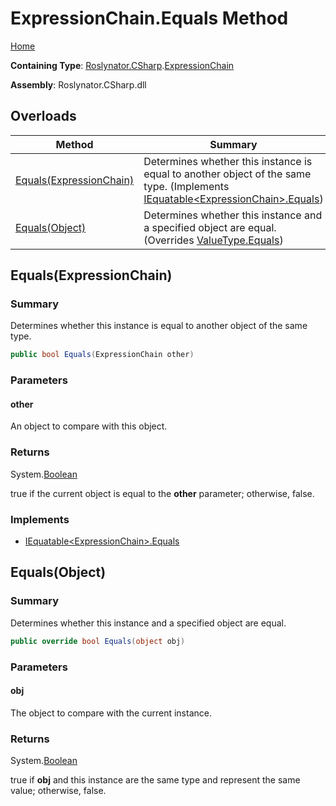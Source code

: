 <a name="_top"></a>

# ExpressionChain\.Equals Method

[Home](../../../../README.md#_top)

**Containing Type**: [Roslynator.CSharp](../../README.md#_top)\.[ExpressionChain](../README.md#_top)

**Assembly**: Roslynator\.CSharp\.dll

## Overloads

| Method | Summary |
| ------ | ------- |
| [Equals(ExpressionChain)](#Roslynator_CSharp_ExpressionChain_Equals_Roslynator_CSharp_ExpressionChain_) | Determines whether this instance is equal to another object of the same type\. \(Implements [IEquatable\<ExpressionChain>.Equals](https://docs.microsoft.com/en-us/dotnet/api/system.iequatable-1.equals)\) |
| [Equals(Object)](#Roslynator_CSharp_ExpressionChain_Equals_System_Object_) | Determines whether this instance and a specified object are equal\. \(Overrides [ValueType.Equals](https://docs.microsoft.com/en-us/dotnet/api/system.valuetype.equals)\) |

## Equals\(ExpressionChain\) <a name="Roslynator_CSharp_ExpressionChain_Equals_Roslynator_CSharp_ExpressionChain_"></a>

### Summary

Determines whether this instance is equal to another object of the same type\.

```csharp
public bool Equals(ExpressionChain other)
```

### Parameters

#### other

An object to compare with this object\.

### Returns

System\.[Boolean](https://docs.microsoft.com/en-us/dotnet/api/system.boolean)

true if the current object is equal to the **other** parameter; otherwise, false\.

### Implements

* [IEquatable\<ExpressionChain>.Equals](https://docs.microsoft.com/en-us/dotnet/api/system.iequatable-1.equals)

## Equals\(Object\) <a name="Roslynator_CSharp_ExpressionChain_Equals_System_Object_"></a>

### Summary

Determines whether this instance and a specified object are equal\.

```csharp
public override bool Equals(object obj)
```

### Parameters

#### obj

The object to compare with the current instance\. 

### Returns

System\.[Boolean](https://docs.microsoft.com/en-us/dotnet/api/system.boolean)

true if **obj** and this instance are the same type and represent the same value; otherwise, false\. 